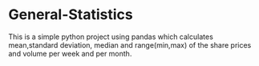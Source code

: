 # General-Statistics

This is a simple python project using pandas which calculates mean,standard deviation, median and range(min,max) of the share prices and volume per week and per month.
